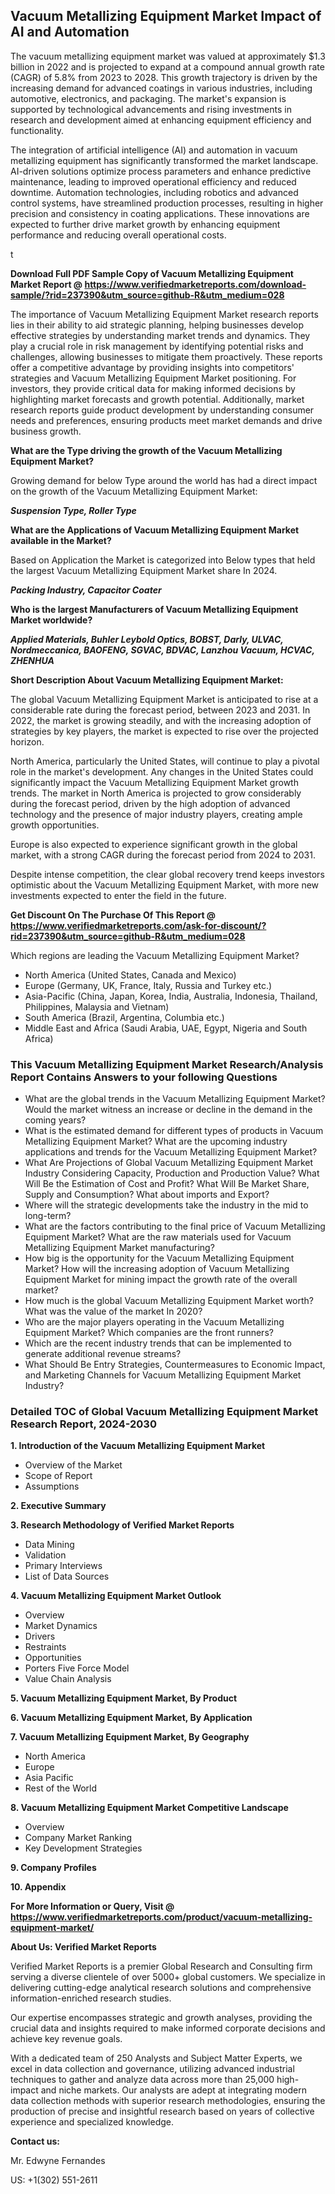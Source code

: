 <h2>Vacuum Metallizing Equipment Market Impact of AI and Automation</h2><p>The vacuum metallizing equipment market was valued at approximately $1.3 billion in 2022 and is projected to expand at a compound annual growth rate (CAGR) of 5.8% from 2023 to 2028. This growth trajectory is driven by the increasing demand for advanced coatings in various industries, including automotive, electronics, and packaging. The market's expansion is supported by technological advancements and rising investments in research and development aimed at enhancing equipment efficiency and functionality.</p><p>The integration of artificial intelligence (AI) and automation in vacuum metallizing equipment has significantly transformed the market landscape. AI-driven solutions optimize process parameters and enhance predictive maintenance, leading to improved operational efficiency and reduced downtime. Automation technologies, including robotics and advanced control systems, have streamlined production processes, resulting in higher precision and consistency in coating applications. These innovations are expected to further drive market growth by enhancing equipment performance and reducing overall operational costs.</p>t</p><p id="" class=""><strong>Download Full PDF Sample Copy of Vacuum Metallizing Equipment Market Report @ <a href="https://www.verifiedmarketreports.com/download-sample/?rid=237390&utm_source=github-R&utm_medium=028" target="_blank">https://www.verifiedmarketreports.com/download-sample/?rid=237390&utm_source=github-R&utm_medium=028</a></strong></p><p>The importance of&nbsp;Vacuum Metallizing Equipment Market research reports lies in their ability to aid strategic planning, helping businesses develop effective strategies by understanding market trends and dynamics. They play a crucial role in risk management by identifying potential risks and challenges, allowing businesses to mitigate them proactively. These reports offer a competitive advantage by providing insights into competitors' strategies and Vacuum Metallizing Equipment Market positioning. For investors, they provide critical data for making informed decisions by highlighting market forecasts and growth potential. Additionally, market research reports guide product development by understanding consumer needs and preferences, ensuring products meet market demands and drive business growth.</p><p><strong>What are the&nbsp;Type driving the growth of the Vacuum Metallizing Equipment Market?</strong></p><p id="" class="">Growing demand for below Type around the world has had a direct impact on the growth of the Vacuum Metallizing Equipment Market:</p><em><strong>Suspension Type, Roller Type</strong></em></p><strong>What are the&nbsp;Applications&nbsp;of Vacuum Metallizing Equipment Market available in the Market?</strong></p><p id="" class="">Based on Application the Market is categorized into Below types that held the largest Vacuum Metallizing Equipment Market share In 2024.</p><em><strong>Packing Industry, Capacitor Coater</strong></em></p><strong>Who is the largest Manufacturers of Vacuum Metallizing Equipment Market worldwide?</strong></p><p><em><strong>Applied Materials, Buhler Leybold Optics, BOBST, Darly, ULVAC, Nordmeccanica, BAOFENG, SGVAC, BDVAC, Lanzhou Vacuum, HCVAC, ZHENHUA</strong></em></p><p id="" class=""><strong>Short Description About Vacuum Metallizing Equipment Market:</strong></p><p>The global Vacuum Metallizing Equipment Market is anticipated to rise at a considerable rate during the forecast period, between 2023 and 2031. In 2022, the market is growing steadily, and with the increasing adoption of strategies by key players, the market is expected to rise over the projected horizon.</p><p>North America, particularly the United States, will continue to play a pivotal role in the market's development. Any changes in the United States could significantly impact the Vacuum Metallizing Equipment Market growth trends. The market in North America is projected to grow considerably during the forecast period, driven by the high adoption of advanced technology and the presence of major industry players, creating ample growth opportunities.</p><p>Europe is also expected to experience significant growth in the global market, with a strong CAGR during the forecast period from 2024 to 2031.</p><p>Despite intense competition, the clear global recovery trend keeps investors optimistic about the Vacuum Metallizing Equipment Market, with more new investments expected to enter the field in the future.</p><p id="" class=""><strong>Get Discount On The Purchase Of This Report @ <a href="https://www.verifiedmarketreports.com/ask-for-discount/?rid=237390&utm_source=github-R&utm_medium=028" target="_blank">https://www.verifiedmarketreports.com/ask-for-discount/?rid=237390&utm_source=github-R&utm_medium=028</a></strong></p>Which regions are leading the Vacuum Metallizing Equipment Market?</p><ul><li>North America (United States, Canada and Mexico)</li><li>Europe (Germany, UK, France, Italy, Russia and Turkey etc.)</li><li>Asia-Pacific (China, Japan, Korea, India, Australia, Indonesia, Thailand, Philippines, Malaysia and Vietnam)</li><li>South America (Brazil, Argentina, Columbia etc.)</li><li>Middle East and Africa (Saudi Arabia, UAE, Egypt, Nigeria and South Africa)</li></ul><h3 id="" class="">This Vacuum Metallizing Equipment Market Research/Analysis Report Contains Answers to your following Questions</h3><ul><li>What are the global trends in the Vacuum Metallizing Equipment Market? Would the market witness an increase or decline in the demand in the coming years?</li><li>What is the estimated demand for different types of products in Vacuum Metallizing Equipment Market? What are the upcoming industry applications and trends for the Vacuum Metallizing Equipment Market?</li><li>What Are Projections of Global Vacuum Metallizing Equipment Market Industry Considering Capacity, Production and Production Value? What Will Be the Estimation of Cost and Profit? What Will Be Market Share, Supply and Consumption? What about imports and Export?</li><li>Where will the strategic developments take the industry in the mid to long-term?</li><li>What are the factors contributing to the final price of Vacuum Metallizing Equipment Market? What are the raw materials used for Vacuum Metallizing Equipment Market manufacturing?</li><li>How big is the opportunity for the Vacuum Metallizing Equipment Market? How will the increasing adoption of Vacuum Metallizing Equipment Market for mining impact the growth rate of the overall market?</li><li>How much is the global Vacuum Metallizing Equipment Market worth? What was the value of the market In 2020?</li><li>Who are the major players operating in the Vacuum Metallizing Equipment Market? Which companies are the front runners?</li><li>Which are the recent industry trends that can be implemented to generate additional revenue streams?</li><li>What Should Be Entry Strategies, Countermeasures to Economic Impact, and Marketing Channels for Vacuum Metallizing Equipment Market Industry?</li></ul><h3 id="" class="">Detailed TOC of Global Vacuum Metallizing Equipment Market Research Report, 2024-2030</h3><p id="" class=""><strong>1. Introduction of the Vacuum Metallizing Equipment Market</strong></p><ul><li>Overview of the Market</li><li>Scope of Report</li><li>Assumptions</li></ul><p id="" class=""><strong>2. Executive Summary</strong></p><p id="" class=""><strong>3. Research Methodology of Verified Market Reports</strong></p><ul><li>Data Mining</li><li>Validation</li><li>Primary Interviews</li><li>List of Data Sources</li></ul><p id="" class=""><strong>4. Vacuum Metallizing Equipment Market Outlook</strong></p><ul><li>Overview</li><li>Market Dynamics</li><li>Drivers</li><li>Restraints</li><li>Opportunities</li><li>Porters Five Force Model</li><li>Value Chain Analysis</li></ul><p id="" class=""><strong>5. Vacuum Metallizing Equipment Market, By Product</strong></p><p id="" class=""><strong>6. Vacuum Metallizing Equipment Market, By Application</strong></p><p id="" class=""><strong>7. Vacuum Metallizing Equipment Market, By Geography</strong></p><ul><li>North America</li><li>Europe</li><li>Asia Pacific</li><li>Rest of the World</li></ul><p id="" class=""><strong>8. Vacuum Metallizing Equipment Market Competitive Landscape</strong></p><ul><li>Overview</li><li>Company Market Ranking</li><li>Key Development Strategies</li></ul><p id="" class=""><strong>9. Company Profiles</strong></p><p id="" class=""><strong>10. Appendix</strong></p><p id="" class=""><strong>For More Information or Query, Visit @ <a href="https://www.verifiedmarketreports.com/product/vacuum-metallizing-equipment-market/" target="_blank">https://www.verifiedmarketreports.com/product/vacuum-metallizing-equipment-market/</a></strong></p><p id="" class=""><strong>About Us: Verified Market Reports</strong></p><p id="" class="">Verified Market Reports is a premier Global Research and Consulting firm serving a diverse clientele of over 5000+ global customers. We specialize in delivering cutting-edge analytical research solutions and comprehensive information-enriched research studies.</p><p id="" class="">Our expertise encompasses strategic and growth analyses, providing the crucial data and insights required to make informed corporate decisions and achieve key revenue goals.</p><p id="" class="">With a dedicated team of 250 Analysts and Subject Matter Experts, we excel in data collection and governance, utilizing advanced industrial techniques to gather and analyze data across more than 25,000 high-impact and niche markets. Our analysts are adept at integrating modern data collection methods with superior research methodologies, ensuring the production of precise and insightful research based on years of collective experience and specialized knowledge.</p><p id="" class=""><strong>Contact us:</strong></p><p id="" class="">Mr. Edwyne Fernandes</p><p id="" class="">US: +1(302) 551-2611</p>